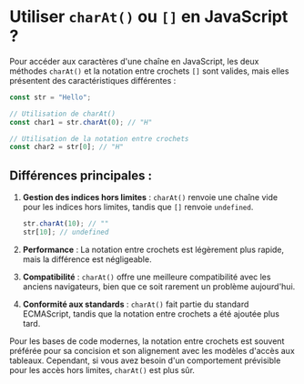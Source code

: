# Utiliser `charAt()` ou `[]` en JavaScript ?

Pour accéder aux caractères d'une chaîne en JavaScript, les deux méthodes `charAt()` et la notation entre crochets `[]` sont valides, mais elles présentent des caractéristiques différentes :

```javascript
const str = "Hello";

// Utilisation de charAt()
const char1 = str.charAt(0); // "H"

// Utilisation de la notation entre crochets
const char2 = str[0]; // "H"
```

## Différences principales :

1. **Gestion des indices hors limites** : `charAt()` renvoie une chaîne vide pour les indices hors limites, tandis que `[]` renvoie `undefined`.
   ```javascript
   str.charAt(10); // ""
   str[10]; // undefined
   ```

2. **Performance** : La notation entre crochets est légèrement plus rapide, mais la différence est négligeable.

3. **Compatibilité** : `charAt()` offre une meilleure compatibilité avec les anciens navigateurs, bien que ce soit rarement un problème aujourd'hui.

4. **Conformité aux standards** : `charAt()` fait partie du standard ECMAScript, tandis que la notation entre crochets a été ajoutée plus tard.

Pour les bases de code modernes, la notation entre crochets est souvent préférée pour sa concision et son alignement avec les modèles d'accès aux tableaux. Cependant, si vous avez besoin d'un comportement prévisible pour les accès hors limites, `charAt()` est plus sûr.